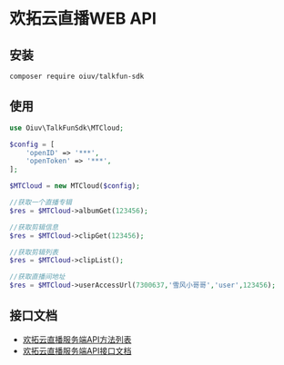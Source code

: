 # 欢拓云直播WEB API

## 安装

```
composer require oiuv/talkfun-sdk
```

## 使用

```php
use Oiuv\TalkFunSdk\MTCloud;

$config = [
    'openID' => '***',
    'openToken' => '***',
];

$MTCloud = new MTCloud($config);

//获取一个直播专辑
$res = $MTCloud->albumGet(123456);

//获取剪辑信息
$res = $MTCloud->clipGet(123456);

//获取剪辑列表
$res = $MTCloud->clipList();

//获取直播间地址
$res = $MTCloud->userAccessUrl(7300637,'雪风小哥哥','user',123456);

```
## 接口文档

 * [欢拓云直播服务端API方法列表](https://api.oiuv.cn/MTCloud)
 * [欢拓云直播服务端API接口文档](https://open.talk-fun.com/docs/getstartV2/api/backend_api.html)
